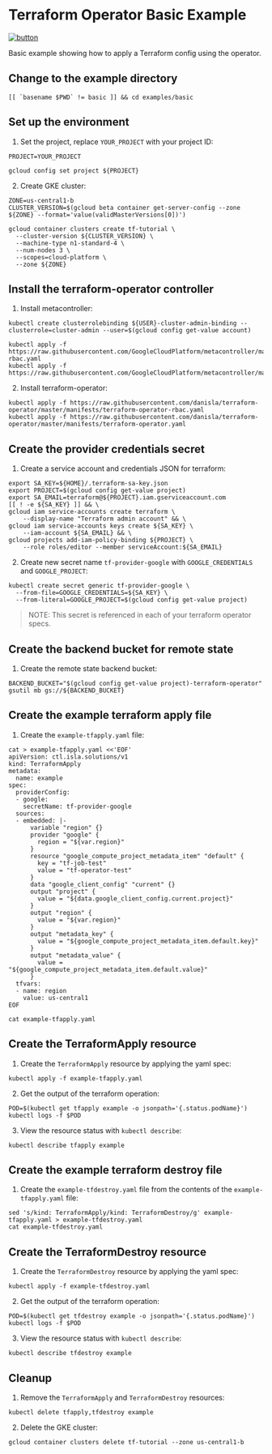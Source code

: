 # Terraform Operator Basic Example

[![button](http://gstatic.com/cloudssh/images/open-btn.png)](https://console.cloud.google.com/cloudshell/open?git_repo=https://github.com/danisla/terraform-operator&working_dir=examples/basic&page=shell&tutorial=README.md)

Basic example showing how to apply a Terraform config using the operator.

## Change to the example directory

```
[[ `basename $PWD` != basic ]] && cd examples/basic
```

## Set up the environment

1. Set the project, replace `YOUR_PROJECT` with your project ID:

```
PROJECT=YOUR_PROJECT
```

```
gcloud config set project ${PROJECT}
```

2. Create GKE cluster:

```
ZONE=us-central1-b
CLUSTER_VERSION=$(gcloud beta container get-server-config --zone ${ZONE} --format='value(validMasterVersions[0])')

gcloud container clusters create tf-tutorial \
  --cluster-version ${CLUSTER_VERSION} \
  --machine-type n1-standard-4 \
  --num-nodes 3 \
  --scopes=cloud-platform \
  --zone ${ZONE}
```

## Install the terraform-operator controller

1. Install metacontroller:

```
kubectl create clusterrolebinding ${USER}-cluster-admin-binding --clusterrole=cluster-admin --user=$(gcloud config get-value account)

kubectl apply -f https://raw.githubusercontent.com/GoogleCloudPlatform/metacontroller/master/manifests/metacontroller-rbac.yaml
kubectl apply -f https://raw.githubusercontent.com/GoogleCloudPlatform/metacontroller/master/manifests/metacontroller.yaml
```

2. Install terraform-operator:

```
kubectl apply -f https://raw.githubusercontent.com/danisla/terraform-operator/master/manifests/terraform-operator-rbac.yaml
kubectl apply -f https://raw.githubusercontent.com/danisla/terraform-operator/master/manifests/terraform-operator.yaml
```

## Create the provider credentials secret

1. Create a service account and credentials JSON for terraform:

```
export SA_KEY=${HOME}/.terraform-sa-key.json
export PROJECT=$(gcloud config get-value project)
export SA_EMAIL=terraform@${PROJECT}.iam.gserviceaccount.com
[[ ! -e ${SA_KEY} ]] && \
gcloud iam service-accounts create terraform \
    --display-name "Terraform admin account" && \
gcloud iam service-accounts keys create ${SA_KEY} \
    --iam-account ${SA_EMAIL} && \
gcloud projects add-iam-policy-binding ${PROJECT} \
    --role roles/editor --member serviceAccount:${SA_EMAIL}
```

2. Create new secret name `tf-provider-google` with `GOOGLE_CREDENTIALS` and `GOOGLE_PROJECT`:

```
kubectl create secret generic tf-provider-google \
  --from-file=GOOGLE_CREDENTIALS=${SA_KEY} \
  --from-literal=GOOGLE_PROJECT=$(gcloud config get-value project)
```

> NOTE: This secret is referenced in each of your terraform operator specs.

## Create the backend bucket for remote state

1. Create the remote state backend bucket:

```
BACKEND_BUCKET="$(gcloud config get-value project)-terraform-operator"
gsutil mb gs://${BACKEND_BUCKET}
```

## Create the example terraform apply file

1. Create the `example-tfapply.yaml` file:

```
cat > example-tfapply.yaml <<'EOF'
apiVersion: ctl.isla.solutions/v1
kind: TerraformApply
metadata:
  name: example
spec:
  providerConfig:
  - google:
    secretName: tf-provider-google
  sources:
  - embedded: |-
      variable "region" {}
      provider "google" {
        region = "${var.region}"
      }
      resource "google_compute_project_metadata_item" "default" {
        key = "tf-job-test"
        value = "tf-operator-test"
      }
      data "google_client_config" "current" {}
      output "project" {
        value = "${data.google_client_config.current.project}"
      }
      output "region" {
        value = "${var.region}"
      }
      output "metadata_key" {
        value = "${google_compute_project_metadata_item.default.key}"
      }
      output "metadata_value" {
        value = "${google_compute_project_metadata_item.default.value}"
      }
  tfvars:
  - name: region
    value: us-central1
EOF

cat example-tfapply.yaml
```

## Create the TerraformApply resource

1. Create the `TerraformApply` resource by applying the yaml spec:

```
kubectl apply -f example-tfapply.yaml
```

2. Get the output of the terraform operation:

```
POD=$(kubectl get tfapply example -o jsonpath='{.status.podName}')
kubectl logs -f $POD
```

3. View the resource status with `kubectl describe`:

```
kubectl describe tfapply example
```

## Create the example terraform destroy file

1. Create the `example-tfdestroy.yaml` file from the contents of the `example-tfapply.yaml` file:

```
sed 's/kind: TerraformApply/kind: TerraformDestroy/g' example-tfapply.yaml > example-tfdestroy.yaml
cat example-tfdestroy.yaml
```

## Create the TerraformDestroy resource

1. Create the `TerraformDestroy` resource by applying the yaml spec:

```
kubectl apply -f example-tfdestroy.yaml
```

2. Get the output of the terraform operation:

```
POD=$(kubectl get tfdestroy example -o jsonpath='{.status.podName}')
kubectl logs -f $POD
```

3. View the resource status with `kubectl describe`:

```
kubectl describe tfdestroy example
```

## Cleanup

1. Remove the `TerraformApply` and `TerraformDestroy` resources:

```
kubectl delete tfapply,tfdestroy example
```

2. Delete the GKE cluster:

```
gcloud container clusters delete tf-tutorial --zone us-central1-b
```